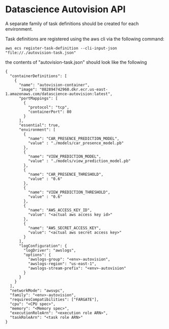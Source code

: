 # Datascience Autovision API

A separate family of task definitions should be created for each environment.

Task definitions are registered using the aws cli via the following command:

`aws ecs register-task-definition --cli-input-json "file://./autovision-task.json"`

the contents of "autovision-task.json" should look like the following

```
{
  "containerDefinitions": [
    {
      "name": "autovision-container",
      "image": "082894742960.dkr.ecr.us-east-1.amazonaws.com/datascience-autovision:latest",
      "portMappings": [
        {
          "protocol": "tcp",
          "containerPort": 80
        }
      ],
      "essential": true,
      "environment": [
        {
          "name": "CAR_PRESENCE_PREDICTION_MODEL",
          "value" : "./models/car_presence_model.pb"
        },
        {
          "name": "VIEW_PREDICTION_MODEL",
          "value" : "./models/view_prediction_model.pb"
        },
        {
          "name": "CAR_PRESENCE_THRESHOLD",
          "value" : "0.6"
        },
        {
          "name": "VIEW_PREDICTION_THRESHOLD",
          "value" : "0.6"
        },
        {
          "name": "AWS_ACCESS_KEY_ID",
          "value": "<actual aws access key id>"
        },
        {
          "name": "AWS_SECRET_ACCESS_KEY",
          "value": "<actual aws secret access key>"
        }
      ],
      "logConfiguration": {
        "logDriver": "awslogs",
        "options": {
          "awslogs-group": "<env>-autovision",
          "awslogs-region": "us-east-1",
          "awslogs-stream-prefix": "<env>-autovision"
        }
      }
    }
  ],
  "networkMode": "awsvpc",
  "family": "<env>-autovision",
  "requiresCompatibilities": ["FARGATE"],
  "cpu": "<CPU spec>",
  "memory": "<Memory spec>",
  "executionRoleArn": "<execution role ARN>",
  "taskRoleArn": "<task role ARN>"
}

```
